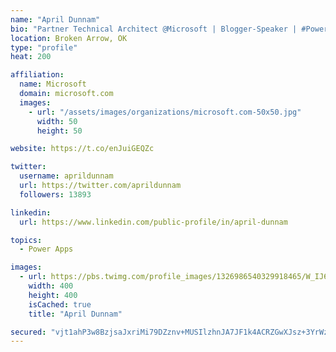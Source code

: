 ```yaml
---
name: "April Dunnam"
bio: "Partner Technical Architect @Microsoft | Blogger-Speaker | #PowerApps, #PowerAutomate, #Office365, #SharePoint | #WIT | #Karaoke Queen"
location: Broken Arrow, OK
type: "profile"
heat: 200

affiliation:
  name: Microsoft
  domain: microsoft.com
  images:
    - url: "/assets/images/organizations/microsoft.com-50x50.jpg"
      width: 50
      height: 50

website: https://t.co/enJuiGEQZc

twitter:
  username: aprildunnam
  url: https://twitter.com/aprildunnam
  followers: 13893

linkedin:
  url: https://www.linkedin.com/public-profile/in/april-dunnam

topics:
  - Power Apps

images:
  - url: https://pbs.twimg.com/profile_images/1326986540329918465/W_IJ6Ih2_400x400.jpg
    width: 400
    height: 400
    isCached: true
    title: "April Dunnam"

secured: "vjt1ahP3w8BzjsaJxriMi79DZznv+MUSIlzhnJA7JF1k4ACRZGwXJsz+3YrWzrPYspXdyjJrpnuLlxTkmmiDl9dIsPAVGE0nomKm4pTlf7jcWtAkC7nXyb14dI9t2CKW8H73C2j+LU/SEjId7p2nBKnTcZC1cT2DBSiW5bGjkwKepL3Dh1LU3pzW6EZkWJCGMeFgsf/a2ztpOzQDQgTQu6fQP8tTMNA5R9byNznLKNF5q0oCs6OkPX1BcqaljAJsznNpalq21Bu7Lwq6aJSHfRZ5Qk5B87RRcdRcbyGJ+aF3N8Wcb0BzD3xB9QURx5Sz8OjY2ZJHnDmKtplQzqrBYNWrvSGFlgYc4BDUKVoR6xi9ZPl4ZvsV7CkP/QW9P7LsACdKo7N9q9p2yP3xS4EtM0zFZknlshyDVKOsMH2uFG0=;6kFjoDzVqJdX8v7USoEbOg=="
---
```


